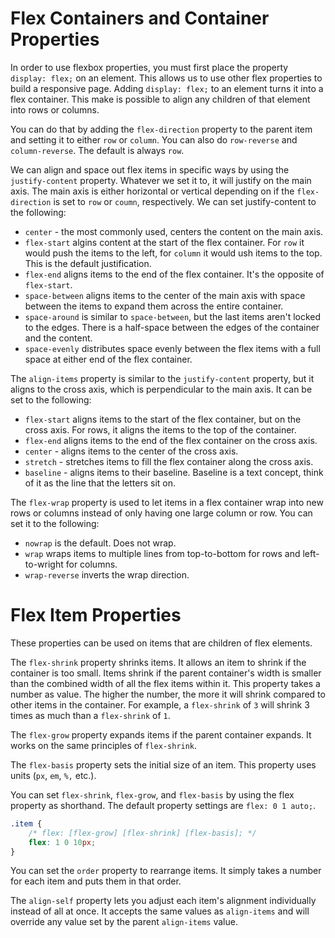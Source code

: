 # Flex Containers and Container Properties

In order to use flexbox properties, you must first place the property `display: flex;` on an element. This allows us to use other flex properties to build a responsive page. Adding `display: flex;` to an element turns it into a flex container. This make is possible to align any children of that element into rows or columns.

You can do that by adding the `flex-direction` property to the parent item and setting it to either `row` or `column`. You can also do `row-reverse` and `column-reverse`. The default is always `row`.

We can align and space out flex items in specific ways by using the `justify-content` property. Whatever we set it to, it will justify on the main axis. The main axis is either horizontal or vertical depending on if the `flex-direction` is set to `row` or `coumn`, respectively. We can set justify-content to the following:

- `center` \- the most commonly used, centers the content on the main axis.
- `flex-start` algins content at the start of the flex container. For `row` it would push the items to the left, for `column` it would ush items to the top. This is the default justification.
- `flex-end` aligns items to the end of the flex container. It's the opposite of `flex-start`.
- `space-between` aligns items to the center of the main axis with space between the items to expand them across the entire container.
- `space-around` is similar to `space-between`, but the last items aren't locked to the edges. There is a half-space between the edges of the container and the content.
- `space-evenly` distributes space evenly between the flex items with a full space at either end of the flex container.

The `align-items` property is similar to the `justify-content` property, but it aligns to the cross axis, which is perpendicular to the main axis. It can be set to the following:

- `flex-start` aligns items to the start of the flex container, but on the cross axis. For rows, it aligns the items to the top of the container.
- `flex-end` aligns items to the end of the flex container on the cross axis.
- `center` \- aligns items to the center of the cross axis.
- `stretch` \- stretches items to fill the flex container along the cross axis.
- `baseline` \- aligns items to their baseline. Baseline is a text concept, think of it as the line that the letters sit on.

The `flex-wrap` property is used to let items in a flex container wrap into new rows or columns instead of only having one large column or row. You can set it to the following:

- `nowrap` is the default. Does not wrap.
- `wrap` wraps items to multiple lines from top-to-bottom for rows and left-to-wright for columns.
- `wrap-reverse` inverts the wrap direction.

# Flex Item Properties

These properties can be used on items that are children of flex elements.

The `flex-shrink` property shrinks items. It allows an item to shrink if the container is too small. Items shrink if the parent container's width is smaller than the combined width of all the flex items within it. This property takes a number as value. The higher the number, the more it will shrink compared to other items in the container. For example, a `flex-shrink` of `3` will shrink 3 times as much than a `flex-shrink` of `1`.

The `flex-grow` property expands items if the parent container expands. It works on the same principles of `flex-shrink`.

The `flex-basis` property sets the initial size of an item. This property uses units (`px`, `em`, `%,` etc.).

You can set `flex-shrink`, `flex-grow`, and `flex-basis` by using the flex property as shorthand. The default property settings are `flex: 0 1 auto;`.

```CSS
.item {
    /* flex: [flex-grow] [flex-shrink] [flex-basis]; */
    flex: 1 0 10px;
}
```

You can set the `order` property to rearrange items. It simply takes a number for each item and puts them in that order.

The `align-self` property lets you adjust each item's alignment individually instead of all at once. It accepts the same values as `align-items` and will override any value set by the parent `align-items` value.